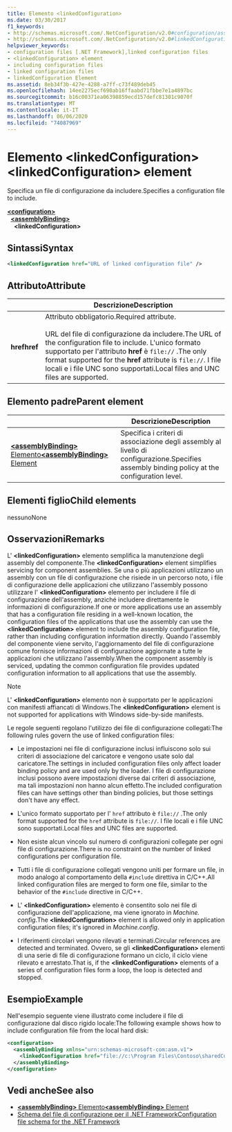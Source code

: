 ```yaml
---
title: Elemento <linkedConfiguration>
ms.date: 03/30/2017
f1_keywords:
- http://schemas.microsoft.com/.NetConfiguration/v2.0#configuration/assemblyBinding/linkedConfiguration
- http://schemas.microsoft.com/.NetConfiguration/v2.0#linkedConfiguration
helpviewer_keywords:
- configuration files [.NET Framework],linked configuration files
- <linkedConfiguration> element
- including configuration files
- linked configuration files
- linkedConfiguration Element
ms.assetid: 8eb34f3b-427e-4288-a7ff-c73f489deb45
ms.openlocfilehash: 14ee2275ecf690ab16ffaabd71fbbe7e1a4897bc
ms.sourcegitcommit: b16c00371ea06398859ecd157defc81301c9070f
ms.translationtype: MT
ms.contentlocale: it-IT
ms.lasthandoff: 06/06/2020
ms.locfileid: "74087969"
---
```

# <a name="linkedconfiguration-element"></a><span data-ttu-id="79ef5-102">Elemento \<linkedConfiguration></span><span class="sxs-lookup"><span data-stu-id="79ef5-102">\<linkedConfiguration> element</span></span>

<span data-ttu-id="79ef5-103">Specifica un file di configurazione da includere.</span><span class="sxs-lookup"><span data-stu-id="79ef5-103">Specifies a configuration file to include.</span></span>

[**\<configuration>**](configuration-element.md)\
&nbsp;&nbsp;[**\<assemblyBinding>**](assemblybinding-element-for-configuration.md)\
&nbsp;&nbsp;&nbsp;&nbsp;**\<linkedConfiguration>**

## <a name="syntax"></a><span data-ttu-id="79ef5-104">Sintassi</span><span class="sxs-lookup"><span data-stu-id="79ef5-104">Syntax</span></span>

```xml
<linkedConfiguration href="URL of linked configuration file" />
```

## <a name="attribute"></a><span data-ttu-id="79ef5-105">Attributo</span><span class="sxs-lookup"><span data-stu-id="79ef5-105">Attribute</span></span>

|           | <span data-ttu-id="79ef5-106">Descrizione</span><span class="sxs-lookup"><span data-stu-id="79ef5-106">Description</span></span> |
| --------- | ----------- |
| <span data-ttu-id="79ef5-107">**href**</span><span class="sxs-lookup"><span data-stu-id="79ef5-107">**href**</span></span>  | <span data-ttu-id="79ef5-108">Attributo obbligatorio.</span><span class="sxs-lookup"><span data-stu-id="79ef5-108">Required attribute.</span></span><br><br><span data-ttu-id="79ef5-109">URL del file di configurazione da includere.</span><span class="sxs-lookup"><span data-stu-id="79ef5-109">The URL of the configuration file to include.</span></span> <span data-ttu-id="79ef5-110">L'unico formato supportato per l'attributo **href** è `file://` .</span><span class="sxs-lookup"><span data-stu-id="79ef5-110">The only format supported for the **href** attribute is `file://`.</span></span> <span data-ttu-id="79ef5-111">I file locali e i file UNC sono supportati.</span><span class="sxs-lookup"><span data-stu-id="79ef5-111">Local files and UNC files are supported.</span></span> |

## <a name="parent-element"></a><span data-ttu-id="79ef5-112">Elemento padre</span><span class="sxs-lookup"><span data-stu-id="79ef5-112">Parent element</span></span>

|     | <span data-ttu-id="79ef5-113">Descrizione</span><span class="sxs-lookup"><span data-stu-id="79ef5-113">Description</span></span> |
| --- | ----------- |
| [<span data-ttu-id="79ef5-114">**\<assemblyBinding>** Elemento</span><span class="sxs-lookup"><span data-stu-id="79ef5-114">**\<assemblyBinding>** Element</span></span>](assemblybinding-element-for-configuration.md) | <span data-ttu-id="79ef5-115">Specifica i criteri di associazione degli assembly al livello di configurazione.</span><span class="sxs-lookup"><span data-stu-id="79ef5-115">Specifies assembly binding policy at the configuration level.</span></span> |

## <a name="child-elements"></a><span data-ttu-id="79ef5-116">Elementi figlio</span><span class="sxs-lookup"><span data-stu-id="79ef5-116">Child elements</span></span>

<span data-ttu-id="79ef5-117">nessuno</span><span class="sxs-lookup"><span data-stu-id="79ef5-117">None</span></span>

## <a name="remarks"></a><span data-ttu-id="79ef5-118">Osservazioni</span><span class="sxs-lookup"><span data-stu-id="79ef5-118">Remarks</span></span>

<span data-ttu-id="79ef5-119">L' **\<linkedConfiguration>** elemento semplifica la manutenzione degli assembly del componente.</span><span class="sxs-lookup"><span data-stu-id="79ef5-119">The **\<linkedConfiguration>** element simplifies servicing for component assemblies.</span></span> <span data-ttu-id="79ef5-120">Se una o più applicazioni utilizzano un assembly con un file di configurazione che risiede in un percorso noto, i file di configurazione delle applicazioni che utilizzano l'assembly possono utilizzare l' **\<linkedConfiguration>** elemento per includere il file di configurazione dell'assembly, anziché includere direttamente le informazioni di configurazione.</span><span class="sxs-lookup"><span data-stu-id="79ef5-120">If one or more applications use an assembly that has a configuration file residing in a well-known location, the configuration files of the applications that use the assembly can use the **\<linkedConfiguration>** element to include the assembly configuration file, rather than including configuration information directly.</span></span> <span data-ttu-id="79ef5-121">Quando l'assembly del componente viene servito, l'aggiornamento del file di configurazione comune fornisce informazioni di configurazione aggiornate a tutte le applicazioni che utilizzano l'assembly.</span><span class="sxs-lookup"><span data-stu-id="79ef5-121">When the component assembly is serviced, updating the common configuration file provides updated configuration information to all applications that use the assembly.</span></span>

> [!NOTE]
> <span data-ttu-id="79ef5-122">L' **\<linkedConfiguration>** elemento non è supportato per le applicazioni con manifesti affiancati di Windows.</span><span class="sxs-lookup"><span data-stu-id="79ef5-122">The **\<linkedConfiguration>** element is not supported for applications with Windows side-by-side manifests.</span></span>

<span data-ttu-id="79ef5-123">Le regole seguenti regolano l'utilizzo dei file di configurazione collegati:</span><span class="sxs-lookup"><span data-stu-id="79ef5-123">The following rules govern the use of linked configuration files:</span></span>

- <span data-ttu-id="79ef5-124">Le impostazioni nei file di configurazione inclusi influiscono solo sui criteri di associazione del caricatore e vengono usate solo dal caricatore.</span><span class="sxs-lookup"><span data-stu-id="79ef5-124">The settings in included configuration files only affect loader binding policy and are used only by the loader.</span></span> <span data-ttu-id="79ef5-125">I file di configurazione inclusi possono avere impostazioni diverse dai criteri di associazione, ma tali impostazioni non hanno alcun effetto.</span><span class="sxs-lookup"><span data-stu-id="79ef5-125">The included configuration files can have settings other than binding policies, but those settings don't have any effect.</span></span>

- <span data-ttu-id="79ef5-126">L'unico formato supportato per l' `href` attributo è `file://` .</span><span class="sxs-lookup"><span data-stu-id="79ef5-126">The only format supported for the `href` attribute is `file://`.</span></span> <span data-ttu-id="79ef5-127">I file locali e i file UNC sono supportati.</span><span class="sxs-lookup"><span data-stu-id="79ef5-127">Local files and UNC files are supported.</span></span>

- <span data-ttu-id="79ef5-128">Non esiste alcun vincolo sul numero di configurazioni collegate per ogni file di configurazione.</span><span class="sxs-lookup"><span data-stu-id="79ef5-128">There is no constraint on the number of linked configurations per configuration file.</span></span>

- <span data-ttu-id="79ef5-129">Tutti i file di configurazione collegati vengono uniti per formare un file, in modo analogo al comportamento della `#include` direttiva in C/C++.</span><span class="sxs-lookup"><span data-stu-id="79ef5-129">All linked configuration files are merged to form one file, similar to the behavior of the `#include` directive in C/C++.</span></span>

- <span data-ttu-id="79ef5-130">L' **\<linkedConfiguration>** elemento è consentito solo nei file di configurazione dell'applicazione, ma viene ignorato in *Machine. config*.</span><span class="sxs-lookup"><span data-stu-id="79ef5-130">The **\<linkedConfiguration>** element is allowed only in application configuration files; it's ignored in *Machine.config*.</span></span>

- <span data-ttu-id="79ef5-131">I riferimenti circolari vengono rilevati e terminati.</span><span class="sxs-lookup"><span data-stu-id="79ef5-131">Circular references are detected and terminated.</span></span> <span data-ttu-id="79ef5-132">Ovvero, se gli **\<linkedConfiguration>** elementi di una serie di file di configurazione formano un ciclo, il ciclo viene rilevato e arrestato.</span><span class="sxs-lookup"><span data-stu-id="79ef5-132">That is, if the **\<linkedConfiguration>** elements of a series of configuration files form a loop, the loop is detected and stopped.</span></span>

## <a name="example"></a><span data-ttu-id="79ef5-133">Esempio</span><span class="sxs-lookup"><span data-stu-id="79ef5-133">Example</span></span>

<span data-ttu-id="79ef5-134">Nell'esempio seguente viene illustrato come includere il file di configurazione dal disco rigido locale:</span><span class="sxs-lookup"><span data-stu-id="79ef5-134">The following example shows how to include configuration file from the local hard disk:</span></span>

```xml
<configuration>
  <assemblyBinding xmlns="urn:schemas-microsoft-com:asm.v1">
    <linkedConfiguration href="file://c:\Program Files\Contoso\sharedConfig.xml"/>
  </assemblyBinding>
</configuration>
```

## <a name="see-also"></a><span data-ttu-id="79ef5-135">Vedi anche</span><span class="sxs-lookup"><span data-stu-id="79ef5-135">See also</span></span>

- [<span data-ttu-id="79ef5-136">**\<assemblyBinding>** Elemento</span><span class="sxs-lookup"><span data-stu-id="79ef5-136">**\<assemblyBinding>** Element</span></span>](assemblybinding-element-for-configuration.md)
- [<span data-ttu-id="79ef5-137">Schema del file di configurazione per il .NET Framework</span><span class="sxs-lookup"><span data-stu-id="79ef5-137">Configuration file schema for the .NET Framework</span></span>](index.md)
